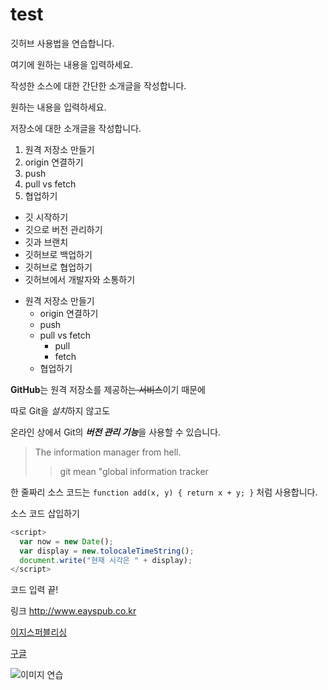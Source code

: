 # test
깃허브 사용법을 연습합니다.

여기에 원하는 내용을 입력하세요.

작성한 소스에 대한 간단한 소개글을 작성합니다.

원하는 내용을 입력하세요.

저장소에 대한 소개글을 작성합니다.

1. 원격 저장소 만들기
2. origin 연결하기
3. push
4. pull vs fetch
5. 협업하기

- 깃 시작하기
- 깃으로 버전 관리하기
- 깃과 브랜치
- 깃허브로 백업하기
- 깃허브로 협업하기
- 깃허브에서 개발자와 소통하기

+ 원격 저장소 만들기
   - origin 연결하기
   - push
   + pull vs fetch
       * pull
       * fetch
   + 협업하기

**GitHub**는 원격 저장소를 제공하~~는 서비스~~이기 때문에

따로 Git을 *설치*하지 않고도

온라인 상에서 Git의 ***버전 관리 기능***을 사용할 수 있습니다.

> The information manager from hell.
>> git mean "global information tracker

한 줄짜리 소스 코드는 `function add(x, y) { return x + y; }` 처럼 사용합니다.

소스 코드 삽입하기

```javascript
<script>
  var now = new Date();
  var display = new.tolocaleTimeString();
  document.write("현재 시각은 " + display);
</script>
```

코드 입력 끝!

링크
<http://www.eayspub.co.kr>

[이지스퍼블리싱](http://www.eayspub.co.kr)

[구글](http://google.com, "검색 사이트")

![이미지 연습](https://blog.naver.com/common/util/imageZoom.jsp?url=https://blogpfthumb-phinf.pstatic.net/MjAyMzEwMjNfNTUg/MDAxNjk4MDUwMTYzNjYw.qJXgN2_fuTEPDN-d2qt3E6DQtOAJbBqRNbYvoxbnA0Ig.28Ogmeqj8TbLa2v-nY9eLMA6Fe4f589rH1jc3SHpplkg.PNG.hdbgo2581/profileImage.png&rClickYn=false&isOwner=true#)

